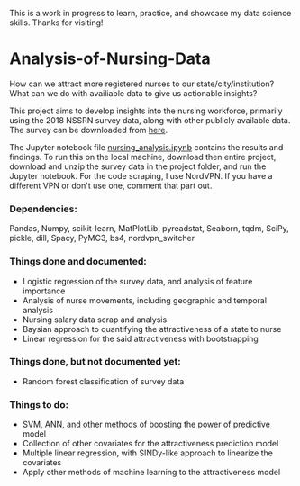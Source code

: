 This is a work in progress to learn, practice, and showcase my data science skills. Thanks for visiting!

# Analysis-of-Nursing-Data

How can we attract more registered nurses to our state/city/institution? What can we do with availiable data to give us actionable insights?

This project aims to develop insights into the nursing workforce, primarily using the 2018 NSSRN survey data, along with other publicly available data. The survey can be downloaded from [here](https://data.hrsa.gov/DataDownload/NSSRN/GeneralPUF18/NSSRN2018_SAS_encoded_package.zip).

The Jupyter notebook file [nursing_analysis.ipynb](https://github.com/tk0802kim/Analysis-of-Nursing-Data/blob/master/nursing_analysis.ipynb) contains the results and findings. To run this on the local machine, download then entire project, download and unzip the survey data in the project folder, and run the Jupyter notebook. For the code scraping, I use NordVPN. If you have a different VPN or don't use one, comment that part out.


### Dependencies:
  Pandas, Numpy, scikit-learn, MatPlotLib, pyreadstat, Seaborn, tqdm, SciPy, pickle, dill, Spacy, PyMC3, bs4, nordvpn_switcher

### Things done and documented:

- Logistic regression of the survey data, and analysis of feature importance
- Analysis of nurse movements, including geographic and temporal analysis
- Nursing salary data scrap and analysis
- Baysian approach to quantifying the attractiveness of a state to nurse
- Linear regression for the said attractiveness with bootstrapping


### Things done, but not documented yet:

- Random forest classification of survey data

### Things to do:

- SVM, ANN, and other methods of boosting the power of predictive model
- Collection of other covariates for the attractiveness prediction model
- Multiple linear regression, with SINDy-like approach to linearize the covariates
- Apply other methods of machine learning to the attractiveness model
